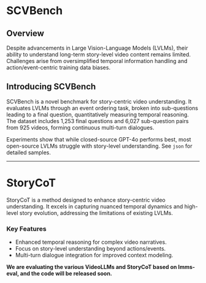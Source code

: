 # SCVBench

## Overview

Despite advancements in Large Vision-Language Models (LVLMs), their ability to understand long-term story-level video content remains limited. Challenges arise from oversimplified temporal information handling and action/event-centric training data biases.

## Introducing SCVBench

SCVBench is a novel benchmark for story-centric video understanding. It evaluates LVLMs through an event ordering task, broken into sub-questions leading to a final question, quantitatively measuring temporal reasoning. The dataset includes 1,253 final questions and 6,027 sub-question pairs from 925 videos, forming continuous multi-turn dialogues.

Experiments show that while closed-source GPT-4o performs best, most open-source LVLMs struggle with story-level understanding. See `json` for detailed samples.

---

# StoryCoT

StoryCoT is a method designed to enhance story-centric video understanding. It excels in capturing nuanced temporal dynamics and high-level story evolution, addressing the limitations of existing LVLMs.

### Key Features

- Enhanced temporal reasoning for complex video narratives.
- Focus on story-level understanding beyond actions/events.
- Multi-turn dialogue integration for improved context modeling.

**We are evaluating the various VideoLLMs and StoryCoT based on lmms-eval, and the code will be released soon.**
